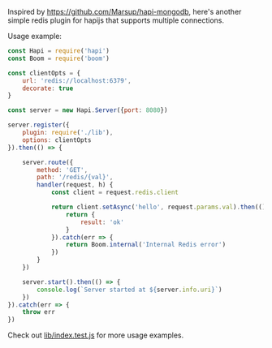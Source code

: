 Inspired by https://github.com/Marsup/hapi-mongodb, here's another simple
redis plugin for hapijs that supports multiple connections.


Usage example: 

```javascript
const Hapi = require('hapi')
const Boom = require('boom')

const clientOpts = {
    url: 'redis://localhost:6379',
    decorate: true
}

const server = new Hapi.Server({port: 8080})

server.register({
    plugin: require('./lib'),
    options: clientOpts
}).then(() => {

    server.route({
        method: 'GET',
        path: '/redis/{val}',
        handler(request, h) {
            const client = request.redis.client

			return client.setAsync('hello', request.params.val).then(() => {
				return {
					result: 'ok'
				}
			}).catch(err => {
                return Boom.internal('Internal Redis error')
			})
        }
    })

    server.start().then(() => {
        console.log(`Server started at ${server.info.uri}`)
    })
}).catch(err => {
	throw err
})
```

Check out [lib/index.test.js](lib/index.test.js) for more usage examples.
